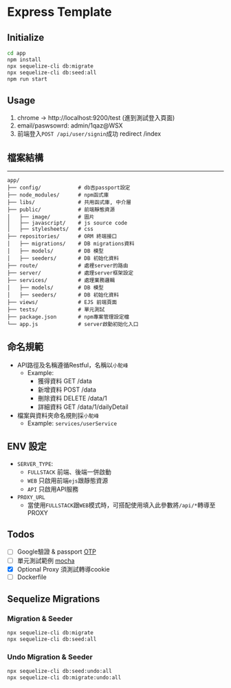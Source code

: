 # Express Template

## Initialize
```bash
cd app
npm install
npx sequelize-cli db:migrate
npx sequelize-cli db:seed:all
npm run start
```

## Usage

1. chrome -> http://localhost:9200/test (進到測試登入頁面)
2. email/paswsowrd: admin/1qaz@WSX
3. 前端登入`POST /api/user/signin`成功 redirect /index


## 檔案結構
---

```
app/
├── config/            # db吉passport設定
├── node_modules/      # npm函式庫
├── libs/              # 共用函式庫, 中介層
├── public/            # 前端靜態資源
│   ├── image/         # 圖片
│   ├── javascript/    # js source code
│   ├── stylesheets/   # css 
├── repositories/      # ORM 終端接口
│   ├── migrations/    # DB migrations資料
│   ├── models/        # DB 模型
│   ├── seeders/       # DB 初始化資料
├── route/             # 處裡server的路由
├── server/            # 處理server框架設定
├── services/          # 處理業務邏輯
│   ├── models/        # DB 模型
│   ├── seeders/       # DB 初始化資料
├── views/             # EJS 前端頁面
├── tests/             # 單元測試
├── package.json       # npm專案管理設定檔
└── app.js             # server啟動初始化入口
```

## 命名規範
* API路徑及名稱遵循Restful，名稱以`小駝峰`
    * Example: 
        * 獲得資料     GET      /data
        * 新增資料     POST     /data
        * 刪除資料     DELETE   /data/1
        * 詳細資料     GET      /data/1/dailyDetail  
* 檔案與資料夾命名規則採`小駝峰` 
    * Example: `services/userService`

## ENV 設定

* `SERVER_TYPE`:
  * `FULLSTACK` 前端、後端一併啟動
  * `WEB` 只啟用前端`ejs`跟靜態資源
  * `API` 只啟用API服務
* `PROXY_URL`
  * 當使用`FULLSTACK`跟`WEB`模式時，可搭配使用填入此參數將`/api/*`轉導至PROXY

## Todos
- [ ] Google驗證 & passport [OTP](https://blog.shahednasser.com/how-to-add-authentication-with-google-authenticator-in-node-js/)
- [ ] 單元測試範例 [mocha](https://mochajs.org/)
- [x] Optional Proxy 須測試轉導cookie
- [ ] Dockerfile

## Sequelize Migrations

### Migration & Seeder
```bash
npx sequelize-cli db:migrate
npx sequelize-cli db:seed:all
```
### Undo Migration & Seeder

```bash
npx sequelize-cli db:seed:undo:all
npx sequelize-cli db:migrate:undo:all
```